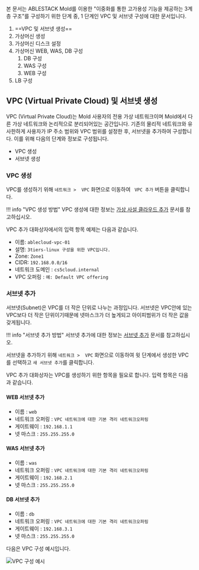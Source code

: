 본 문서는 ABLESTACK Mold를 이용한 "이중화를 통한 고가용성 기능을 제공하는 3계층 구조"를 구성하기 위한 단계 중, 1 단계인 VPC 및 서브넷 구성에 대한 문서입니다.

1. ==VPC 및 서브넷 생성==
2. 가상머신 생성
3. 가상머신 디스크 설정
4. 가상머신 WEB, WAS, DB 구성
      1. DB 구성
      2. WAS 구성
      3. WEB 구성
5. LB 구성

## VPC (Virtual Private Cloud) 및 서브넷 생성

VPC (Virtual Private Cloud)는 Mold 사용자의 전용 가상 네트워크이며 Mold에서 다른 가상 네트워크와 논리적으로 분리되어있는 공간입니다. 기존의 물리적 네트워크와 유사한하게 사용자가 IP 주소 범위와 VPC 범위를 설정한 후, 서브넷을 추가하여 구성합니다. 이를 위해 다음의 단계와 정보로 구성됩니다.

- VPC 생성
- 서브넷 생성


### VPC 생성

VPC를 생성하기 위해 `네트워크 >  VPC` 화면으로 이동하여 ` VPC 추가` 버튼을 클릭합니다.

!!! info "VPC 생성 방법"
    VPC 생성에 대한 정보는 [가상 사설 클라우드 추가](../../../../administration/mold/network&traffic-mngt-guide#_30) 문서를 참고하십시오.

<!-- <center>
![centos-19-vm-wizard-01](../../../../assets/images/mold-nw&traffic-add-vpc.png){ width="600" }
</center> -->

VPC 추가 대화상자에서의 입력 항목 예제는 다음과 같습니다.

  - 이름: `ablecloud-vpc-01`
  - 설명: `3tiers-linux 구성을 위한 VPC입니다.`
  - Zone: `Zone1`
  - CIDR: `192.168.0.0/16`
  - 네트워크 도메인 : `cs5cloud.internal`
  - VPC 오퍼링 : `예: Default VPC offering`


### 서브넷 추가

서브넷(Subnet)은 VPC를 더 작은 단위로 나누는 과정입니다. 서브넷은 VPC안에 있는 VPC보다 더 작은 단위이기때문에 넷마스크가 더 높게되고 아이피범위가 더 작은 값을 갖게됩니다.

!!! info "서브넷 추가 방법"
    서브넷 추가에 대한 정보는 [서브넷 추가](../../../../administration/mold/network&traffic-mngt-guide#_31) 문서를 참고하십시오.

서브넷을 추가하기 위해 `네트워크 >  VPC` 화면으로 이동하여 윗 단계에서 생성한 VPC를 선택하고 `새 서브넷 추가`를 클릭합니다.

VPC 추가 대화상자는 VPC를 생성하기 위한 항목을 필요로 합니다. 입력 항목은 다음과 같습니다.

#### WEB 서브넷 추가
  - 이름 : `web`
  - 네트워크 오퍼링 : `VPC 네트워크에 대한 기본 격리 네트워크오퍼링`
  - 게이트웨이 : `192.168.1.1`
  - 넷 마스크 : `255.255.255.0`

#### WAS 서브넷 추가
  - 이름 : `was`
  - 네트워크 오퍼링 : `VPC 네트워크에 대한 기본 격리 네트워크오퍼링`
  - 게이트웨이 : `192.168.2.1`
  - 넷 마스크 : `255.255.255.0`

#### DB 서브넷 추가
- 이름 : `db`
- 네트워크 오퍼링 : `VPC 네트워크에 대한 기본 격리 네트워크오퍼링`
- 게이트웨이 : `192.168.3.1`
- 넷 마스크 : `255.255.255.0`


다음은 VPC 구성 예시입니다.

![VPC 구성 예시](../../../../assets/images/3tier-linux-architecture-vpc-example.png)